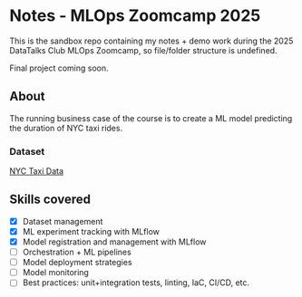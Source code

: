 # Notes - MLOps Zoomcamp 2025

This is the sandbox repo containing my notes + demo work during the 2025 DataTalks Club MLOps Zoomcamp, so file/folder structure is undefined.

Final project coming soon.

## About
The running business case of the course is to create a ML model predicting the duration of NYC taxi rides.

### Dataset
[NYC Taxi Data](https://www.nyc.gov/site/tlc/about/tlc-trip-record-data.page)


## Skills covered
- [X] Dataset management
- [X] ML experiment tracking with MLflow
- [X] Model registration and management with MLflow
- [ ] Orchestration + ML pipelines
- [ ] Model deployment strategies
- [ ] Model monitoring
- [ ] Best practices: unit+integration tests, linting, IaC, CI/CD, etc.
